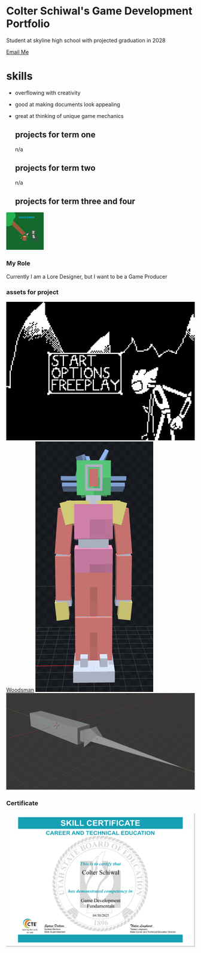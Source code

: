 # Colter Schiwal's Game Development Portfolio
Student at skyline high school with projected graduation in 2028

[Email Me](mailto:424425@graniteschools.org)

# skills
* overflowing with creativity
* good at making documents look appealing
* great at thinking of unique game mechanics

  ## projects for term one
  n/a
  ## projects for term two
  n/a
  ## projects for term three and four
  
![Woodsman](https://github.com/colterschiwal5/My_portfolio/blob/main/images/woodsman.png)

### My Role
Currently I am a Lore Designer, but I want to be a Game Producer




### assets for project
![woodsmen](https://github.com/rabiescats/Production-Team-1/blob/main/images/geekedbot.gif)
[Woodsman](https://github.com/rabiescats/Production-Team-1/tree/main)
![robot](https://github.com/rabiescats/Production-Team-1/blob/main/images/robotFull.png)
![Sword Arm](https://github.com/rabiescats/Production-Team-1/blob/main/images/SwordArmScreenshot.png)
### Certificate
![certificate](https://github.com/colterschiwal5/My_portfolio/blob/main/images/certificate.png)
